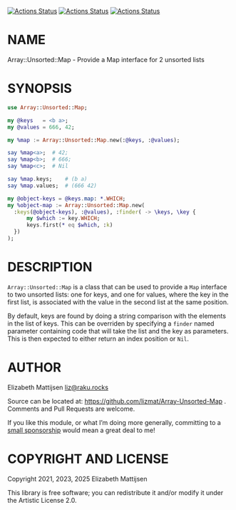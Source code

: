 [![Actions Status](https://github.com/lizmat/Array-Unsorted-Map/actions/workflows/linux.yml/badge.svg)](https://github.com/lizmat/Array-Unsorted-Map/actions) [![Actions Status](https://github.com/lizmat/Array-Unsorted-Map/actions/workflows/macos.yml/badge.svg)](https://github.com/lizmat/Array-Unsorted-Map/actions) [![Actions Status](https://github.com/lizmat/Array-Unsorted-Map/actions/workflows/windows.yml/badge.svg)](https://github.com/lizmat/Array-Unsorted-Map/actions)

NAME
====

Array::Unsorted::Map - Provide a Map interface for 2 unsorted lists

SYNOPSIS
========

```raku
use Array::Unsorted::Map;

my @keys   = <b a>;
my @values = 666, 42;

my %map := Array::Unsorted::Map.new(:@keys, :@values);

say %map<a>;  # 42;
say %map<b>;  # 666;
say %map<c>;  # Nil

say %map.keys;    # (b a)
say %map.values;  # (666 42)

my @object-keys = @keys.map: *.WHICH;
my %object-map := Array::Unsorted::Map.new(
  :keys(@object-keys), :@values), :finder( -> \keys, \key {
      my $which := key.WHICH;
      keys.first(* eq $which, :k)
  })
);
```

DESCRIPTION
===========

`Array::Unsorted::Map` is a class that can be used to provide a `Map` interface to two unsorted lists: one for keys, and one for values, where the key in the first list, is associated with the value in the second list at the same position.

By default, keys are found by doing a string comparison with the elements in the list of keys. This can be overriden by specifying a `finder` named parameter containing code that will take the list and the key as parameters. This is then expected to either return an index position or `Nil`.

AUTHOR
======

Elizabeth Mattijsen <liz@raku.rocks>

Source can be located at: https://github.com/lizmat/Array-Unsorted-Map . Comments and Pull Requests are welcome.

If you like this module, or what I’m doing more generally, committing to a [small sponsorship](https://github.com/sponsors/lizmat/) would mean a great deal to me!

COPYRIGHT AND LICENSE
=====================

Copyright 2021, 2023, 2025 Elizabeth Mattijsen

This library is free software; you can redistribute it and/or modify it under the Artistic License 2.0.

